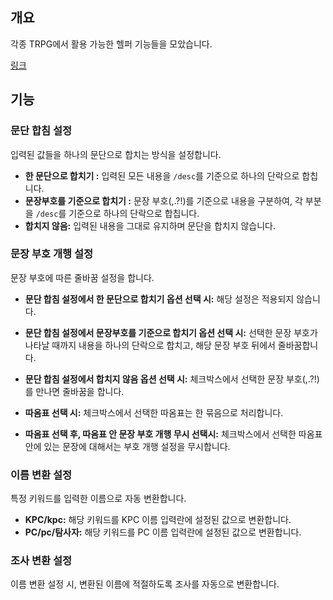 ## 개요

각종 TRPG에서 활용 가능한 헬퍼 기능들을 모았습니다.

[링크](https://jeongjy05.github.io/simple.trpg.helper/)

## 기능
### 문단 합침 설정
입력된 값들을 하나의 문단으로 합치는 방식을 설정합니다.

* **한 문단으로 합치기 :** 입력된 모든 내용을 `/desc`를 기준으로 하나의 단락으로 합칩니다.
* **문장부호를 기준으로 합치기 :** 문장 부호(,.?!)를 기준으로 내용을 구분하여, 각 부분을 `/desc`를 기준으로 하나의 단락으로 합칩니다.
* **합치지 않음:** 입력된 내용을 그대로 유지하며 문단을 합치지 않습니다.

### 문장 부호 개행 설정

문장 부호에 따른 줄바꿈 설정을 합니다.

* **문단 합침 설정에서 한 문단으로 합치기 옵션 선택 시:** 해당 설정은 적용되지 않습니다.
* **문단 합침 설정에서 문장부호를 기준으로 합치기 옵션 선택 시:** 선택한 문장 부호가 나타날 때까지 내용을 하나의 단락으로 합치고, 해당 문장 부호 뒤에서 줄바꿈합니다.
* **문단 합침 설정에서 합치지 않음 옵션 선택 시:** 체크박스에서 선택한 문장 부호(,.?!)를 만나면 줄바꿈을 합니다.

* **따옴표 선택 시:** 체크박스에서 선택한 따옴표는 한 묶음으로 처리합니다.
* **따옴표 선택 후, 따옴표 안 문장 부호 개행 무시 선택시:** 체크박스에서 선택한 따옴표 안에 있는 문장에 대해서는 부호 개행 설정을 무시합니다.


### 이름 변환 설정

특정 키워드를 입력한 이름으로 자동 변환합니다.

* **KPC/kpc:** 해당 키워드를 KPC 이름 입력란에 설정된 값으로 변환합니다.
* **PC/pc/탐사자:** 해당 키워드를 PC 이름 입력란에 설정된 값으로 변환합니다.

### 조사 변환 설정
이름 변환 설정 시, 변환된 이름에 적절하도록 조사를 자동으로 변환합니다.

